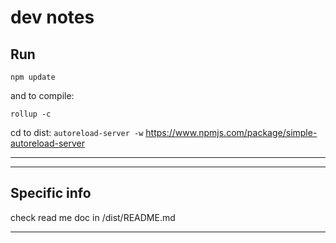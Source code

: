 # dev notes

## Run

`npm update`

and to compile:

`rollup -c`

cd to dist: 
`autoreload-server -w`  https://www.npmjs.com/package/simple-autoreload-server

------------

------------------

## Specific info

check read me doc in /dist/README.md

------------------

